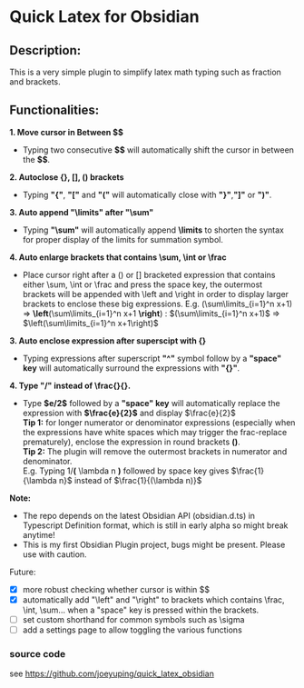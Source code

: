 # Quick Latex for Obsidian

## Description:
This is a very simple plugin to simplify latex math typing such as fraction and brackets.

## Functionalities:

**1. Move cursor in Between \$\$**
* Typing two consecutive **\$\$** will automatically shift the cursor in between the **\$\$**.  

**2. Autoclose {}, [], () brackets**
* Typing **"{"**, **"["** and **"("** will automatically close with **"}"**,**"]"** or **")"**.  

**3. Auto append "\limits" after "\sum"**  
* Typing **"\sum"** will automatically append **\limits** to shorten the syntax for proper display of the limits for summation symbol.

**4. Auto enlarge brackets that contains \sum, \int or \frac**  
* Place cursor right after a () or [] bracketed expression that contains either \sum, \int or \frac and press the space key, the outermost brackets will be appended with \left and \right in order to display larger brackets to enclose these big expressions. E.g. (\sum\limits_{i=1}^n x+1) => **\left**(\sum\limits_{i=1}^n x+1 **\right**) : $(\sum\limits_{i=1}^n x+1)$ => $\left(\sum\limits_{i=1}^n x+1\right)$

**3. Auto enclose expression after superscipt with {}**
* Typing expressions after superscript **"^"** symbol follow by a **"space" key** will automatically surround the expressions with **"{}"**.  

**4. Type "/" instead of \frac{}{}.**  
* Type **\$e/2\$** followed by a **"space" key** will automatically replace the expression with **\$\frac{e}{2}\$** and display $\frac{e}{2}$  
**Tip 1:** for longer numerator or denominator expressions (especially when the expressions have white spaces which may trigger the frac-replace prematurely), enclose the expression in round brackets **()**.   
**Tip 2:** The plugin will remove the outermost brackets in numerator and denominator.  
E.g.  Typing 1/**(** \lambda n **)** followed by space key gives $\frac{1}{\lambda n}$ instead of $\frac{1}{(\lambda n)}$


**Note:**
* The repo depends on the latest Obsidian API (obsidian.d.ts) in Typescript Definition format, which is still in early alpha so might break anytime!
* This is my first Obsidian Plugin project, bugs might be present. Please use with caution.

Future:
- [X] more robust checking whether cursor is within $$
- [X] automatically add "\left" and "\right" to brackets which contains \frac, \int, \sum... when a "space" key is pressed within the brackets.
- [ ] set custom shorthand for common symbols such as \sigma
- [ ] add a settings page to allow toggling the various functions

### source code
see https://github.com/joeyuping/quick_latex_obsidian